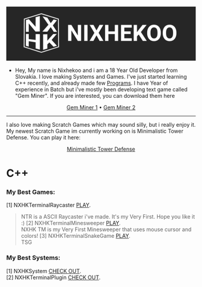 ![Image](https://raw.githubusercontent.com/Nixhekoo/Nixhekoo/main/Banner/Banner%202.png)
- Hey, My name is Nixhekoo and i am a 18 Year Old Developer from Slovakia. I love making Systems and Games. I've just started learning C++ recently, and already made few <a href="https://github.com/Nixhekoo#c">Programs</a>. I have Year of experience in Batch but i've mostly been developing text game called "Gem Miner". If you are interested, you can download them here
<div align=center>
<a href="https://github.com/Fisterkoo">Gem Miner 1</a> • <a href="https://github.com/fakefizty">Gem Miner 2</a>
</div>
<hr>
<p> I also love making Scratch Games which may sound silly, but i really enjoy it. My newest Scratch Game im currently working on is Minimalistic Tower Defense. You can play it here:</p>
<div align=center>
<a href="https://scratch.mit.edu/projects/992952148/">Minimalistic Tower Defense</a>
</div>
  
# C++
### My Best Games:
[1] NXHKTerminalRaycaster <a href="https://github.com/Nixhekoo/NXHKTerminalRaycaster_V1_CPP">PLAY</a>. <br>
> NTR is a ASCII Raycaster i've made. It's my Very First. Hope you like it :)
[2] NXHKTerminalMinesweeper <a href="https://github.com/Nixhekoo/NXHKTerminalMinesweeper_V1_CPP">PLAY</a>. <br>
> NXHK TM is my Very First Minesweeper that uses mouse cursor and colors!
[3] NXHKTerminalSnakeGame <a href="https://github.com/Nixhekoo/NXHKTerminalSnakeGame_V1_CPP">PLAY</a>. <br>
> TSG 

### My Best Systems:
[1] NXHKSystem <a href="https://github.com/Nixhekoo/NXHKSystem">CHECK OUT</a>. <br>
[2] NXHKTerminalPlugin <a href="https://github.com/Nixhekoo/NXHKTerminalPlugin">CHECK OUT</a>. <br>
